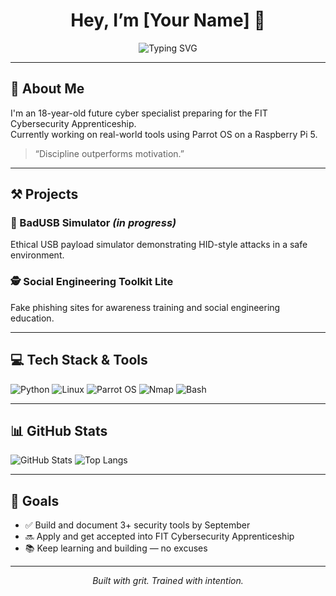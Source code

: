<h1 align="center">Hey, I’m [Your Name] 👋</h1>

<p align="center">
  <img src="https://readme-typing-svg.herokuapp.com?font=Fira+Code&size=22&duration=3000&color=58A6FF&center=true&vCenter=true&lines=Cybersecurity+Apprentice;Python+Builder;Ethical+Hacker+in+Training" alt="Typing SVG" />
</p>

---

## 🧠 About Me
I'm an 18-year-old future cyber specialist preparing for the FIT Cybersecurity Apprenticeship.  
Currently working on real-world tools using Parrot OS on a Raspberry Pi 5.

> “Discipline outperforms motivation.”

---

## ⚒️ Projects

### 🔌 BadUSB Simulator *(in progress)*  
Ethical USB payload simulator demonstrating HID-style attacks in a safe environment.

### 🕵️ Social Engineering Toolkit Lite  
Fake phishing sites for awareness training and social engineering education.

---

## 💻 Tech Stack & Tools

![Python](https://img.shields.io/badge/Python-3776AB?style=for-the-badge&logo=python&logoColor=white)
![Linux](https://img.shields.io/badge/Linux-FCC624?style=for-the-badge&logo=linux&logoColor=black)
![Parrot OS](https://img.shields.io/badge/Parrot%20OS-008C76?style=for-the-badge&logo=linux&logoColor=white)
![Nmap](https://img.shields.io/badge/Nmap-005f87?style=for-the-badge&logo=linux&logoColor=white)
![Bash](https://img.shields.io/badge/Bash-121011?style=for-the-badge&logo=gnubash&logoColor=white)

---

## 📊 GitHub Stats

![GitHub Stats](https://github-readme-stats.vercel.app/api?username=DMXZE&show_icons=true&theme=radical)
![Top Langs](https://github-readme-stats.vercel.app/api/top-langs/?username=DMXZE&layout=compact&theme=radical)

---

## 🎯 Goals

- ✅ Build and document 3+ security tools by September  
- 🔜 Apply and get accepted into FIT Cybersecurity Apprenticeship  
- 📚 Keep learning and building — no excuses

---

<p align="center">
  <em>Built with grit. Trained with intention.</em>
</p>
